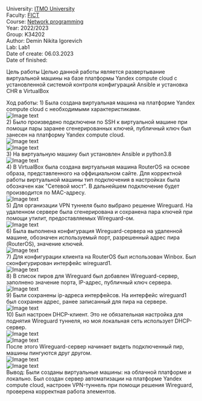 University: [ITMO University](https://itmo.ru/ru/)  
Faculty: [FICT](https://fict.itmo.ru)  
Course: [Network programming](https://github.com/itmo-ict-faculty/network-programming)  
Year: 2022/2023  
Group: K34202  
Author: Demin Nikita Igorevich  
Lab: Lab1  
Date of create: 06.03.2023  
Date of finished:  

Цель работы
Целью данной работы является развертывание виртуальной машины на базе платформы Yandex compute cloud с установленной системой контроля конфигураций Ansible и установка CHR в VirtualBox

Ход работы:
    1) Была создана виртуальная машина на платформе Yandex compute cloud с необходимыми характеристиками.  
    ![Image text](screens/1.PNG)  
    2) Было произведено подключени по SSH к виртуальной машине при помощи пары заранее сгенерированных ключей, публичный ключ был занесен на платформу Yandex compute cloud.  
    ![Image text](screens/2.PNG)  
    ![Image text](screens/3.PNG)  
    3) На виртуальную машину был установлен Ansible и python3.8  
    ![Image text](screens/4.PNG)  
    4) В VirtualBox была создана виртуальная машина RouterOS на основе образа, представленного на оффициальном сайте. Для корректной работы виртуальной машины тип подключения в настройках была обозначен как "Сетевой мост". В дальнейшем подключение будет производится по MAC-адресу.  
    ![Image text](screens/5.PNG)  
    5) Для организации VPN туннеля было выбрано решение Wireguard. На удаленном сервере была сгенерирована и сохранена пара ключей при помощи утилит, предоставляемых Wireguard-ом.  
    ![Image text](screens/6.PNG)  
    6) Была выполнена конфигурация Wireguard-сервера на удаленной машине, обозначен используемый порт, разрешенный адрес пира (RouterOS), значение ключей.  
    ![Image text](screens/20.PNG)  
    7) Для конфигурации клиента на RouterOS был использован Winbox. Был сконфигурирован интерфейс wireguard1.  
    ![Image text](screens/7.PNG)  
    8) В список пиров для Wireguard был добавлен Wireguard-сервер, заполнено значение порта, IP-адрес, публичный ключ сервера.  
    ![Image text](screens/8.PNG)  
    9) Были сохранены ip-адреса интерфейсов. На интерфейс wireguard1 был сохранен адрес, ранее записанный для пира на сервере.  
    ![Image text](screens/9.PNG)  
    10) Был настроен DHCP-клиент. Это не обязательная настройка для поднятия Wireguard туннеля, но моя локальная сеть использует DHCP-сервер.  
    ![Image text](screens/10.PNG)  
    ![Image text](screens/11.PNG)  
    После этого Wireguard-сервер начинает видеть подключенный пир, машины пингуются друг другом.  
    ![Image text](screens/12.PNG)  
    ![Image text](screens/13.PNG)  
Вывод:
    Были созданы виртуальные машины: на облачной платформе и локально. Был создан сервер автоматизации на платформе Yandex compute cloud, настроен VPN-туннель при помощи решения Wireguard, проверена корректная работа элементов. 